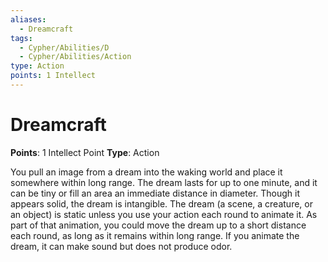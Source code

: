 ```yaml
---
aliases:
  - Dreamcraft
tags:
  - Cypher/Abilities/D
  - Cypher/Abilities/Action
type: Action
points: 1 Intellect
---
```


# Dreamcraft

**Points**: 1 Intellect Point
**Type**: Action

You pull an image from a dream into the waking world and place it somewhere within long range. The dream lasts for up to one minute, and it can be tiny or fill an area an immediate distance in diameter. Though it appears solid, the dream is intangible. The dream (a scene, a creature, or an object) is static unless you use your action each round to animate it. As part of that animation, you could move the dream up to a short distance each round, as long as it remains within long range. If you animate the dream, it can make sound but does not produce odor.
